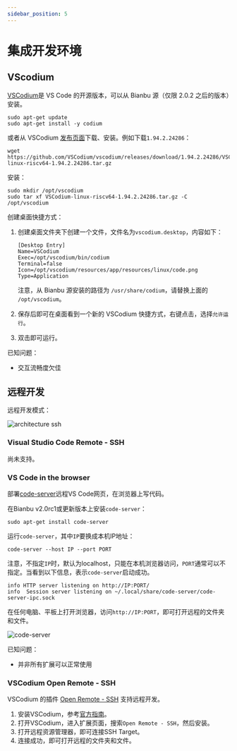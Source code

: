 ```yaml
---
sidebar_position: 5
---
```


# 集成开发环境

## VScodium

[VSCodium](https://vscodium.com/)是 VS Code 的开源版本，可以从 Bianbu 源（仅限 2.0.2 之后的版本）安装。

```shell
sudo apt-get update
sudo apt-get install -y codium
```

或者从 VSCodium [发布页面](https://github.com/VSCodium/vscodium/releases)下载、安装。例如下载`1.94.2.24286`：

```shell
wget https://github.com/VSCodium/vscodium/releases/download/1.94.2.24286/VSCodium-linux-riscv64-1.94.2.24286.tar.gz
```

安装：

```shell
sudo mkdir /opt/vscodium
sudo tar xf VSCodium-linux-riscv64-1.94.2.24286.tar.gz -C /opt/vscodium
```

创建桌面快捷方式：

1. 创建桌面文件夹下创建一个文件，文件名为`vscodium.desktop`，内容如下：

   ```
   [Desktop Entry]
   Name=VSCodium
   Exec=/opt/vscodium/bin/codium
   Terminal=false
   Icon=/opt/vscodium/resources/app/resources/linux/code.png
   Type=Application
   ```

   注意，从 Bianbu 源安装的路径为 `/usr/share/codium`，请替换上面的 `/opt/vscodium`。

2. 保存后即可在桌面看到一个新的 VSCodium 快捷方式，右键点击，选择`允许运行`。
3. 双击即可运行。

已知问题：

- 交互流畅度欠佳

## 远程开发

远程开发模式：

![architecture ssh](/img/k1/os/architecture-ssh.png)

### Visual Studio Code Remote - SSH

尚未支持。

### VS Code in the browser

部署[code-server](https://github.com/coder/code-server)远程VS Code网页，在浏览器上写代码。

在Bianbu v2.0rc1或更新版本上安装`code-server`：

```shell
sudo apt-get install code-server
```

运行`code-server`，其中`IP`要换成本机IP地址：

```shell
code-server --host IP --port PORT
```

注意，不指定`IP`时，默认为localhost，只能在本机浏览器访问，`PORT`通常可以不指定。当看到以下信息，表示`code-server`启动成功。

```
info HTTP server listening on http://IP:PORT/
info  Session server listening on ~/.local/share/code-server/code-server-ipc.sock
```

在任何电脑、平板上打开浏览器，访问`http://IP:PORT`，即可打开远程的文件夹和文件。

![code-server](/img/k1/os/code-server.png)

已知问题：

- 并非所有扩展可以正常使用

### VSCodium Open Remote - SSH

VSCodium 的插件 [Open Remote - SSH](https://open-vsx.org/extension/jeanp413/open-remote-ssh) 支持远程开发。

1. 安装VSCodium，参考[官方指南](https://vscodium.com/#install)。
2. 打开VSCodium，进入扩展页面，搜索`Open Remote - SSH`，然后安装。
3. 打开远程资源管理器，即可连接SSH Target。
4. 连接成功，即可打开远程的文件夹和文件。

